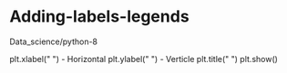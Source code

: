 # Adding-labels-legends
Data_science/python-8

plt.xlabel(" ")   - Horizontal
plt.ylabel(" ") - Verticle
plt.title(" ")
plt.show()

